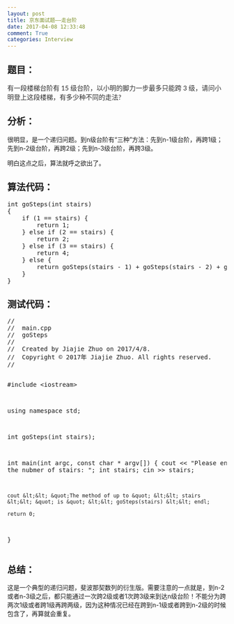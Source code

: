 ```yaml
---
layout: post
title: 京东面试题——走台阶
date: 2017-04-08 12:33:48
comment: True
categories: Interview
---
```



<h2>题目：</h2>
<p><span style="color:rgb(46,46,46); font-family:&quot;Microsoft YaHei&quot;,宋体,Lato,&quot;Helvetica Neue&quot;,Helvetica,Arial,sans-serif; font-size:15px">有一段楼梯台阶有 15 级台阶，以小明的脚力一步最多只能跨 3 级，请问小明登上这段楼梯，有多少种不同的走法?</span><br>
</p>
<h2>分析：</h2>
<p>很明显，是一个递归问题。到n级台阶有“三种”方法：先到n-1级台阶，再跨1级；先到n-2级台阶，再跨2级；先到n-3级台阶，再跨3级。</p>
<p>明白这点之后，算法就呼之欲出了。</p>
<h2>算法代码：</h2>
<p></p>
<pre code_snippet_id="2319372" snippet_file_name="blog_20170408_1_2276381"  name="code" class="cpp">int goSteps(int stairs)
{
    if (1 == stairs) {
        return 1;
    } else if (2 == stairs) {
        return 2;
    } else if (3 == stairs) {
        return 4;
    } else {
        return goSteps(stairs - 1) + goSteps(stairs - 2) + goSteps(stairs - 3);
    }
}</pre>
<p></p>
<h2>测试代码：</h2>
<p></p>
<pre code_snippet_id="2319372" snippet_file_name="blog_20170408_2_3421433"  name="code" class="cpp">//
//  main.cpp
//  goSteps
//
//  Created by Jiajie Zhuo on 2017/4/8.
//  Copyright &copy; 2017年 Jiajie Zhuo. All rights reserved.
//

#include &lt;iostream&gt;

using namespace std;

int goSteps(int stairs);

int main(int argc, const char * argv[]) {
    cout &lt;&lt; &quot;Please enter the nubmer of stairs: &quot;;
    int stairs;
    cin &gt;&gt; stairs;
    
    cout &lt;&lt; &quot;The method of up to &quot; &lt;&lt; stairs &lt;&lt; &quot; is &quot; &lt;&lt; goSteps(stairs) &lt;&lt; endl;
    
    return 0;
}</pre>
<p></p>
<h2>总结：</h2>
<p>这是一个典型的递归问题，斐波那契数列的衍生版。需要注意的一点就是，到n-2或者n-3级之后，都只能通过一次跨2级或者1次跨3级来到达n级台阶！不能分为跨两次1级或者跨1级再跨两级，因为这种情况已经在跨到n-1级或者跨到n-2级的时候包含了，再算就会重复。</p>
